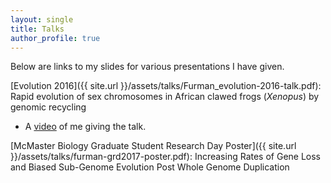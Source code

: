 ```yaml
---
layout: single
title: Talks
author_profile: true
---
```


Below are links to my slides for various presentations I have given.

[Evolution 2016]({{ site.url }}/assets/talks/Furman_evolution-2016-talk.pdf): Rapid evolution of sex chromosomes in African clawed frogs (*Xenopus*) by genomic recycling

* A [video](https://www.youtube.com/watch?v=qU5k0arbER8) of me giving the talk.

[McMaster Biology Graduate Student Research Day Poster]({{ site.url }}/assets/talks/furman-grd2017-poster.pdf): Increasing Rates of Gene Loss and Biased Sub-Genome Evolution Post Whole Genome Duplication
